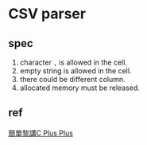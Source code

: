 # CSV parser

## spec

1. character `,` is allowed in the cell.
2. empty string is allowed in the cell.
3. there could be different column.
4. allocated memory must be released.

## ref

[簡單黎講C Plus Plus](https://www.youtube.com/watch?v=cdTnj6rtEMI)
